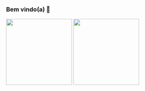### Bem vindo(a) 🖖

<div>

  <img height="180em" src="https://github-readme-stats.vercel.app/api?username=Aurelior14&show_icons=true&theme=tokyonight"/>
 <img height="180em" src="https://github-readme-stats.vercel.app/api/top-langs/?username=Aurelior14&layout=compact&theme=tokyonight"/>
 
</div>

